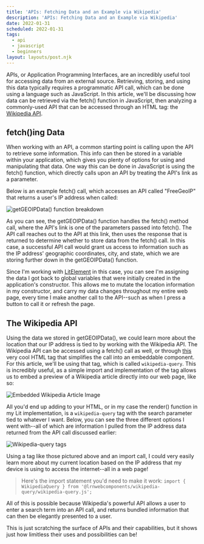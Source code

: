 ```yaml
---
title: 'APIs: Fetching Data and an Example via Wikipedia'
description: 'APIs: Fetching Data and an Example via Wikipedia'
date: 2022-01-31
scheduled: 2022-01-31
tags:
  - api
  - javascript
  - beginners
layout: layouts/post.njk
---
```


APIs, or Application Programming Interfaces, are an incredibly useful tool for accessing data from an external source. Retrieving, storing, and using this data typically requires a programmatic API call, which can be done using a language such as JavaScript. In this article, we'll be discussing how data can be retrieved via the fetch() function in JavaScript, then analyzing a commonly-used API that can be accessed through an HTML tag: the [Wikipedia API](https://en.wikipedia.org/w/api.php).

## fetch()ing Data ##
When working with an API, a common starting point is calling upon the API to retrieve some information. This info can then be stored in a variable within your application, which gives you plenty of options for using and manipulating that data. One way this can be done in JavaScript is using the fetch() function, which directly calls upon an API by treating the API's link as a parameter.

Below is an example fetch() call, which accesses an API called "FreeGeoIP" that returns a user's IP address when called:

![getGEOIPData() function breakdown](https://dev-to-uploads.s3.amazonaws.com/uploads/articles/6ir42tefplcrd62frr0x.png)

As you can see, the getGEOIPData() function handles the fetch() method call, where the API's link is one of the parameters passed into fetch(). The API call reaches out to the API at this link, then uses the response that is returned to determine whether to store data from the fetch() call. In this case, a successful API call would grant us access to information such as the IP address' geographic coordinates, city, and state, which we are storing further down in the getGEOIPData() function.

Since I'm working with [LitElement](https://lit.dev/) in this case, you can see I'm assigning the data I got back to global variables that were initially created in the application's constructor. This allows me to mutate the location information in my constructor, and carry my data changes throughout my entire web page, every time I make another call to the API--such as when I press a button to call it or refresh the page.

## The Wikipedia API ##
Using the data we stored in getGEOIPData(), we could learn more about the location that our IP address is tied to by working with the Wikipedia API. The Wikipedia API can be accessed using a fetch() call as well, or through [this](https://www.npmjs.com/package/@lrnwebcomponents/wikipedia-query) very cool HTML tag that simplifies the call into an embeddable component. For this article, we'll be using that tag, which is called `wikipedia-query`. This is incredibly useful, as a simple import and implementation of the tag allows us to embed a preview of a Wikipedia article directly into our web page, like so: 

![Embedded Wikipedia Article Image](https://dev-to-uploads.s3.amazonaws.com/uploads/articles/o7ss8y6ll01pgsoj00i2.png)

All you'd end up adding to your HTML, or in my case the render() function in my Lit implementation, is a `wikipedia-query` tag with the search parameter tied to whatever I want. Below, you can see the three different options I went with--all of which are information I pulled from the IP address data returned from the API call discussed earlier:

![Wikipedia-query tags](https://dev-to-uploads.s3.amazonaws.com/uploads/articles/ngrg73lpu0ei5r5q5k3t.png)

Using a tag like those pictured above and an import call, I could very easily learn more about my current location based on the IP address that my device is using to access the internet--all in a web page!

> Here's the import statement you'd need to make it work: `import { WikipediaQuery } from '@lrnwebcomponents/wikipedia-query/wikipedia-query.js';`

All of this is possible because Wikipedia's powerful API allows a user to enter a search term into an API call, and returns bundled information that can then be elegantly presented to a user.

This is just scratching the surface of APIs and their capabilities, but it shows just how limitless their uses and possibilities can be!

